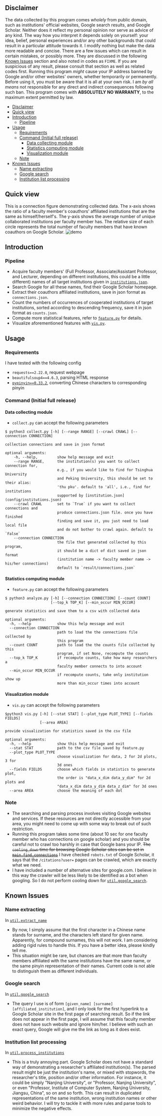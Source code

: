 ## Disclaimer
The data collected by this program comes *wholely* from public domain, such as institutions' official websites, Google search results, and
Google Scholar. Neither does it reflect my personal opinion nor serve as advice of any kind. The way how you interpret it
depends solely on yourself: your idea, belief, personal experiences and/or any other backgrounds that could result in a particular
attitude towards it. I modify nothing but make the data more readable and concise. There are a few issues which can result in certain
mistakes, or possibly more. They are discussed in the following [Known Issues](#Known-Issues) section and also noted in codes as `FIXME`. If you are suspicious of any result, please consult that section as well as related codes first. Running this program *might* cause your IP address banned by Google and/or other websites' owners, whether temporarily or permanently. Before using it, you must be aware that it is all at your own risk. I am *by all means* not responsible for any direct and indirect consequences following such ban. This program comes with **ABSOLUTELY NO WARRANTY**, to the maximum extent permitted by law.

<!-- TOC -->

- [Disclaimer](#disclaimer)
- [Quick view](#quick-view)
- [Introduction](#introduction)
  - [Pipeline](#pipeline)
- [Usage](#usage)
  - [Requirements](#requirements)
  - [Command (Initial full release)](#command-initial-full-release)
    - [Data collecting module](#data-collecting-module)
    - [Statistics computing module](#statistics-computing-module)
    - [Visualization module](#visualization-module)
  - [Note](#note)
- [Known Issues](#known-issues)
  - [Name extracting](#name-extracting)
  - [Google search](#google-search)
  - [Institution list processing](#institution-list-processing)

<!-- /TOC -->

## Quick view
This is a connection figure demonstrating collected data. The x-axis shows the ratio of a faculty member's coauthors' affiliated institutions that are the same as himself/herself's. The y-axis shows the average number of unique collaborated institutions per faculty member has. The relative size of each circle represents the total number of faculty members that have known coauthors on Google Scholar.
![demo](result/demo-2d.png)
## Introduction
### Pipeline
- Acquire faculty members' (Full Professor, Associate/Assistant Professor, and Lecturer, depending on different institutions,
  this could be a little different) names of all target institutions given in [`institutions.json`](config/institutions.json).
- Search Google for all these names, find their Google Scholar homepage.
- Extract their coauthors affiliated institutions, save in json format as `connections.json`.
- Count the numbers of occurrences of cooperated institutions of target institutions, sorted according to descending frequency, save it in json format as `counts.json`.
- Compute more statistical features, refer to [`feature.py`](src/feature.py) for details.
- Visualize aforementioned features with [`vis.py`](src/vis.py).

## Usage
### Requirements
I have tested with the following config
- `requests==2.22.0`, request webpage
- `beautifulsoup4==4.6.3`, parsing HTML response
- [`pypinyin==0.33.2`](https://github.com/mozillazg/python-pinyin), converting Chinese characters to corresponding pinyin
### Command (Initial full release)
#### Data collecting module
- `collect.py` can accept the following parameters
```
$ python3 collect.py [-h] [--range RANGE] [--crawl CRAWL] [--connection CONNECTION]

collection connections and save in json format

optional arguments:
    -h, --help,         show help message and exit
    --range RANGE,      the institution(s) you want to collect connection for,
                        e.g., if you would like to find for Tsinghua University
                        and Peking University, this should be set to their alias:
                        'thu pku'. default to 'all', i.e., find for institutions
                        supported by [institution.json](config/institutions.json)
    --crawl CRAWL       set to `True` if you want to collect connections and
                        produce connections.json file. once you have finished
                        finding and save it, you just need to load local file
                        and do not bother to crawl again. default to `False`
    --connection CONNECTION
                        the file that generated collected by this program,
                        it should be a dict of dict saved in json format 
                        (institution name -> faculty member name -> his/her connections)
                        default to `result/connections.json`
```

#### Statistics computing module
- `feature.py` can accept the following parameters
```
$ python3 analyze.py [-h] [--connection CONNECTION] [--count COUNT]
                     [--top_k TOP_K] [--min_occur MIN_OCCUR]

generate statistics and save them to a csv with collected data

optional arguments:
  -h, --help            show this help message and exit
  --connection CONNECTION
                        path to load the the connections file collected by
                        this program
  --count COUNT         path to load the the counts file collected by this
                        program, if set None, recompute the counts
  --top_k TOP_K         if recompute counts, take how many researchers a
                        faculty member connects to into account
  --min_occur MIN_OCCUR
                        if recompute counts, take only institution show up
                        more than min_occur times into account
```

#### Visualization module
- `vis.py` can accept the following parameters
```
$python3 vis.py [-h] [--stat STAT] [--plot_type PLOT_TYPE] [--fields FIELDS]
                [--area AREA]

provide visualization for statistics saved in the csv file

optional arguments:
  -h, --help            show this help message and exit
  --stat STAT           path to the csv file saved by feature.py
  --plot_type PLOT_TYPE
                        choose visualization for data, 2 for 2d plots, 3 for
                        3d ones
  --fields FIELDS       choose which fields in statistics to generate plot,
                        the order is "data_x_dim data_y_dim" for 2d plots and
                        "data_x_dim data_y_dim data_z_dim" for 3d ones
  --area AREA           choose the meaning of each dot
```  

### Note
- The searching and parsing process involves visiting Google websites and services. If these resources are not directly accessible from your area, you might need to come up with some way to break out of such restriction.
- Running this program takes some time (about 10 sec for one faculty member who has connections on google scholar) and you should be careful not to crawl too harshly in case that Google bans your IP. <del>The `cooling_down` time for browsing Google Scholar sites can be set in [`main.find_connections`](src/main.py)</del> I have checked `robots.txt` of Google Scholar, it says that the `/citations?user=` pages can be crawled, which are exactly what we need.
- I have included a number of alternative sites for google.com. I believe in this way the crawler will be less likely to be identified as a bot when googling. So I do not perform cooling down for [`util.google_search`](src/util.py).

## Known Issues
### Name extracting
In [`util.extract_name`](src/util.py)
- By now, I simply assume that the first character in a Chinese name stands for surname, and the characters left stand for given name.
Apparently, for compound surnames, this will not work. I am considering adding rigid rules to handle this. If you have a better idea, please kindly tell me.
- This situation might be rare, but chances are that more than faculty members affiliated with the same institutions have the same name, or the same pinyin representation of their names. Current code is not able to distinguish them as different individuals.
### Google search
In [`util.google_search`](src/util.py)
- The query I use is of form `[given_name] [surname] [affiliated_institution]`, and I only look for the first hyperlink to a Google Scholar site in the first page of searching result. So if the link does not appear in the first page, I will assume that this faculty member does not have such website and ignore him/her. I believe with such an exact query, Google will give me the link as long as it does exist.
### Institution list processing
In [`util.process_institutions`](src/util.py)
- This is a truly annoying part. Google Scholar does not have a standard way of demonstrating a researcher's affiliated institution(s). The parsed result might be just the institution's name, or mixed with stopwords, the researcher's title, position and/or other information. For instance, it could be simply "Nanjing University", or "Professor, Nanjing University", or even "Professor, Institute of Computer System, Nanjing University, Jiangsu, China", so on and so forth. This can result in duplicated representations of the same institution, wrong institution names or other weird behavior. I will try to tackle it with more rules and parse tools to minimize the negative effects.
